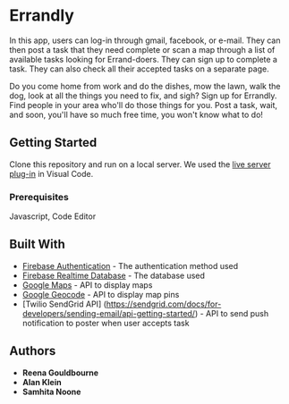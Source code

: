 # Errandly

In this app, users can log-in through gmail, facebook, or e-mail. They can then post a task that they need complete or scan a map through a list of available tasks looking for Errand-doers. They can sign up to complete a task. They can also check all their accepted tasks on a separate page.

Do you come home from work and do the dishes, mow the lawn, walk the dog, look at all the things you need to fix, and sigh? Sign up for Errandly. Find people in your area who'll do those things for you. Post a task, wait, and soon, you'll have so much free time, you won't know what to do!

## Getting Started

Clone this repository and run on a local server. We used the [live server plug-in](https://marketplace.visualstudio.com/items?itemName=ritwickdey.LiveServer) in Visual Code.

### Prerequisites

Javascript, Code Editor

## Built With

* [Firebase Authentication](https://firebase.google.com/products/auth/) - The authentication method used
* [Firebase Realtime Database](https://firebase.google.com/products/realtime-database/) - The database used
* [Google Maps](https://developers.google.com/maps/documentation/javascript/tutorial) - API to display maps
* [Google Geocode](https://developers.google.com/maps/documentation/geocoding/start) - API to display map pins
* [Twilio SendGrid API] (https://sendgrid.com/docs/for-developers/sending-email/api-getting-started/) - API to send push notification to poster when user accepts task

## Authors

* **Reena Gouldbourne**
* **Alan Klein**
* **Samhita Noone**
